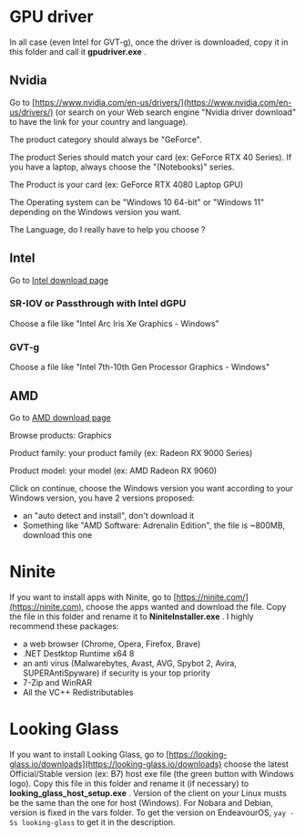 # GPU driver

In all case (even Intel for GVT-g), once the driver is downloaded, copy it in this folder and call it **gpudriver.exe** .

## Nvidia

Go to [https://www.nvidia.com/en-us/drivers/](https://www.nvidia.com/en-us/drivers/) (or search on your Web search engine "Nvidia driver download" to have the link for your country and language).

The product category should always be "GeForce".

The product Series should match your card (ex: GeForce RTX 40 Series). If you have a laptop, always choose the "(Notebooks)" series.

The Product is your card (ex: GeForce RTX 4080 Laptop GPU)

The Operating system can be "Windows 10 64-bit" or "Windows 11" depending on the Windows version you want.

The Language, do I really have to help you choose ?

## Intel

Go to [Intel download page](https://www.intel.com/content/www/us/en/search.html#sort=relevancy&f:@tabfilter=[Downloads]&f:@stm_10385_en=[Graphics])

### SR-IOV or Passthrough with Intel dGPU

Choose a file like "Intel Arc Iris Xe Graphics - Windows"

### GVT-g

Choose a file like "Intel 7th-10th Gen Processor Graphics - Windows"

## AMD

Go to [AMD download page](https://www.amd.com/en/support/download/drivers.html#search-browse-drivers)

Browse products: Graphics

Product family: your product family (ex: Radeon RX 9000 Series)

Product model: your model (ex: AMD Radeon RX 9060)

Click on continue, choose the Windows version you want according to your Windows version, you have 2 versions proposed:

* an "auto detect and install", don't download it
* Something like "AMD Software: Adrenalin Edition", the file is ~800MB, download this one

# Ninite

If you want to install apps with Ninite, go to [https://ninite.com/](https://ninite.com), choose the apps wanted and download the file. Copy the file in this folder and rename it to **NiniteInstaller.exe** . I highly recommend these packages:

* a web browser (Chrome, Opera, Firefox, Brave)
* .NET Destktop Runtime x64 8
* an anti virus (Malwarebytes, Avast, AVG, Spybot 2, Avira, SUPERAntiSpyware) if security is your top priority
* 7-Zip and WinRAR
* All the VC++ Redistributables

# Looking Glass

If you want to install Looking Glass, go to [https://looking-glass.io/downloads](https://looking-glass.io/downloads) choose the latest Official/Stable version (ex: B7) host exe file (the green button with Windows logo). Copy this file in this folder and rename it (if necessary) to **looking_glass_host_setup.exe** . Version of the client on your Linux musts be the same than the one for host (Windows). For Nobara and Debian, version is fixed in the vars folder. To get the version on EndeavourOS, `yay -Ss looking-glass` to get it in the description.
